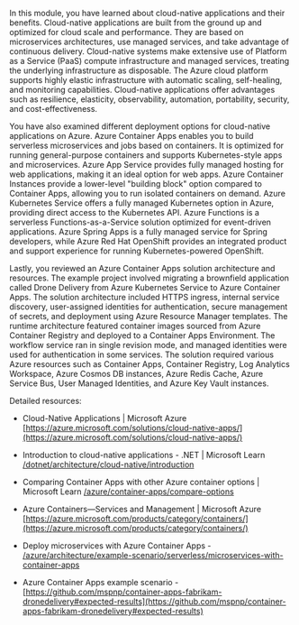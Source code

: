 In this module, you have learned about cloud-native applications and their benefits. Cloud-native applications are built from the ground up and optimized for cloud scale and performance. They are based on microservices architectures, use managed services, and take advantage of continuous delivery. Cloud-native systems make extensive use of Platform as a Service (PaaS) compute infrastructure and managed services, treating the underlying infrastructure as disposable. The Azure cloud platform supports highly elastic infrastructure with automatic scaling, self-healing, and monitoring capabilities. Cloud-native applications offer advantages such as resilience, elasticity, observability, automation, portability, security, and cost-effectiveness.

You have also examined different deployment options for cloud-native applications on Azure. Azure Container Apps enables you to build serverless microservices and jobs based on containers. It is optimized for running general-purpose containers and supports Kubernetes-style apps and microservices. Azure App Service provides fully managed hosting for web applications, making it an ideal option for web apps. Azure Container Instances provide a lower-level "building block" option compared to Container Apps, allowing you to run isolated containers on demand. Azure Kubernetes Service offers a fully managed Kubernetes option in Azure, providing direct access to the Kubernetes API. Azure Functions is a serverless Functions-as-a-Service solution optimized for event-driven applications. Azure Spring Apps is a fully managed service for Spring developers, while Azure Red Hat OpenShift provides an integrated product and support experience for running Kubernetes-powered OpenShift.

Lastly, you reviewed an Azure Container Apps solution architecture and resources. The example project involved migrating a brownfield application called Drone Delivery from Azure Kubernetes Service to Azure Container Apps. The solution architecture included HTTPS ingress, internal service discovery, user-assigned identities for authentication, secure management of secrets, and deployment using Azure Resource Manager templates. The runtime architecture featured container images sourced from Azure Container Registry and deployed to a Container Apps Environment. The workflow service ran in single revision mode, and managed identities were used for authentication in some services. The solution required various Azure resources such as Container Apps, Container Registry, Log Analytics Workspace, Azure Cosmos DB instances, Azure Redis Cache, Azure Service Bus, User Managed Identities, and Azure Key Vault instances.

Detailed resources:

- Cloud-Native Applications | Microsoft Azure [https://azure.microsoft.com/solutions/cloud-native-apps/](https://azure.microsoft.com/solutions/cloud-native-apps/)

- Introduction to cloud-native applications - .NET | Microsoft Learn [/dotnet/architecture/cloud-native/introduction](/dotnet/architecture/cloud-native/introduction)

- Comparing Container Apps with other Azure container options | Microsoft Learn [/azure/container-apps/compare-options](/azure/container-apps/compare-options)

- Azure Containers—Services and Management | Microsoft Azure [https://azure.microsoft.com/products/category/containers/](https://azure.microsoft.com/products/category/containers/)

- Deploy microservices with Azure Container Apps - [/azure/architecture/example-scenario/serverless/microservices-with-container-apps](/azure/architecture/example-scenario/serverless/microservices-with-container-apps)

- Azure Container Apps example scenario - [https://github.com/mspnp/container-apps-fabrikam-dronedelivery#expected-results](https://github.com/mspnp/container-apps-fabrikam-dronedelivery#expected-results)

